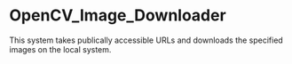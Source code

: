 # OpenCV_Image_Downloader
This system takes publically accessible URLs and downloads the specified images on the local system.
